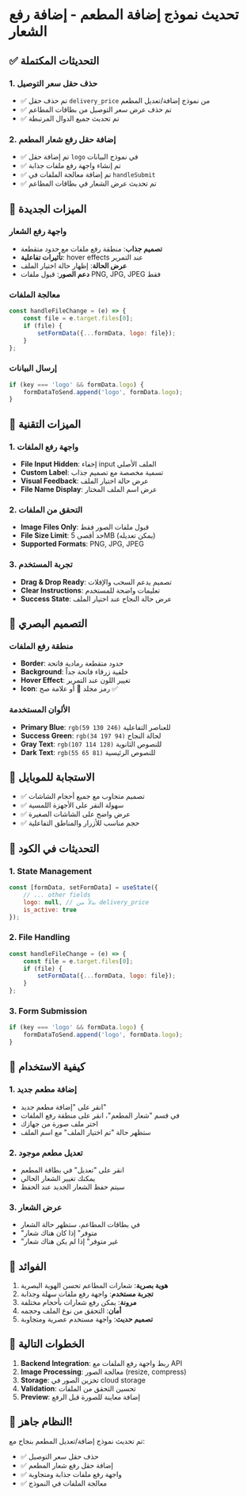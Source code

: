 # تحديث نموذج إضافة المطعم - إضافة رفع الشعار

## ✅ التحديثات المكتملة

### 1. حذف حقل سعر التوصيل
- ✅ تم حذف حقل `delivery_price` من نموذج إضافة/تعديل المطعم
- ✅ تم حذف عرض سعر التوصيل من بطاقات المطاعم
- ✅ تم تحديث جميع الدوال المرتبطة

### 2. إضافة حقل رفع شعار المطعم
- ✅ تم إضافة حقل `logo` في نموذج البيانات
- ✅ تم إنشاء واجهة رفع ملفات جذابة
- ✅ تم إضافة معالجة الملفات في `handleSubmit`
- ✅ تم تحديث عرض الشعار في بطاقات المطاعم

## 🎨 الميزات الجديدة

### واجهة رفع الشعار
- **تصميم جذاب**: منطقة رفع ملفات مع حدود متقطعة
- **تأثيرات تفاعلية**: hover effects عند التمرير
- **عرض الحالة**: إظهار حالة اختيار الملف
- **دعم الصور**: قبول ملفات PNG, JPG, JPEG فقط

### معالجة الملفات
```jsx
const handleFileChange = (e) => {
    const file = e.target.files[0];
    if (file) {
        setFormData({...formData, logo: file});
    }
};
```

### إرسال البيانات
```jsx
if (key === 'logo' && formData.logo) {
    formDataToSend.append('logo', formData.logo);
}
```

## 🎯 الميزات التقنية

### 1. واجهة رفع الملفات
- **File Input Hidden**: إخفاء input الملف الأصلي
- **Custom Label**: تسمية مخصصة مع تصميم جذاب
- **Visual Feedback**: عرض حالة اختيار الملف
- **File Name Display**: عرض اسم الملف المختار

### 2. التحقق من الملفات
- **Image Files Only**: قبول ملفات الصور فقط
- **File Size Limit**: حد أقصى 5MB (يمكن تعديله)
- **Supported Formats**: PNG, JPG, JPEG

### 3. تجربة المستخدم
- **Drag & Drop Ready**: تصميم يدعم السحب والإفلات
- **Clear Instructions**: تعليمات واضحة للمستخدم
- **Success State**: عرض حالة النجاح عند اختيار الملف

## 🎨 التصميم البصري

### منطقة رفع الملفات
- **Border**: حدود متقطعة رمادية فاتحة
- **Background**: خلفية زرقاء فاتحة جداً
- **Hover Effect**: تغيير اللون عند التمرير
- **Icon**: رمز مجلد 📁 أو علامة صح ✅

### الألوان المستخدمة
- **Primary Blue**: `rgb(59 130 246)` للعناصر التفاعلية
- **Success Green**: `rgb(34 197 94)` لحالة النجاح
- **Gray Text**: `rgb(107 114 128)` للنصوص الثانوية
- **Dark Text**: `rgb(55 65 81)` للنصوص الرئيسية

## 📱 الاستجابة للموبايل

- ✅ تصميم متجاوب مع جميع أحجام الشاشات
- ✅ سهولة النقر على الأجهزة اللمسية
- ✅ عرض واضح على الشاشات الصغيرة
- ✅ حجم مناسب للأزرار والمناطق التفاعلية

## 🔧 التحديثات في الكود

### 1. State Management
```jsx
const [formData, setFormData] = useState({
    // ... other fields
    logo: null, // بدلاً من delivery_price
    is_active: true
});
```

### 2. File Handling
```jsx
const handleFileChange = (e) => {
    const file = e.target.files[0];
    if (file) {
        setFormData({...formData, logo: file});
    }
};
```

### 3. Form Submission
```jsx
if (key === 'logo' && formData.logo) {
    formDataToSend.append('logo', formData.logo);
}
```

## 🎯 كيفية الاستخدام

### 1. إضافة مطعم جديد
- انقر على "إضافة مطعم جديد"
- في قسم "شعار المطعم"، انقر على منطقة رفع الملفات
- اختر ملف صورة من جهازك
- ستظهر حالة "تم اختيار الملف" مع اسم الملف

### 2. تعديل مطعم موجود
- انقر على "تعديل" في بطاقة المطعم
- يمكنك تغيير الشعار الحالي
- سيتم حفظ الشعار الجديد عند الحفظ

### 3. عرض الشعار
- في بطاقات المطاعم، ستظهر حالة الشعار
- "متوفر" إذا كان هناك شعار
- "غير متوفر" إذا لم يكن هناك شعار

## 🚀 الفوائد

1. **هوية بصرية**: شعارات المطاعم تحسن الهوية البصرية
2. **تجربة مستخدم**: واجهة رفع ملفات سهلة وجذابة
3. **مرونة**: يمكن رفع شعارات بأحجام مختلفة
4. **أمان**: التحقق من نوع الملف وحجمه
5. **تصميم حديث**: واجهة مستخدم عصرية ومتجاوبة

## 🎯 الخطوات التالية

1. **Backend Integration**: ربط واجهة رفع الملفات مع API
2. **Image Processing**: معالجة الصور (resize, compress)
3. **Storage**: تخزين الصور في cloud storage
4. **Validation**: تحسين التحقق من الملفات
5. **Preview**: إضافة معاينة للصورة قبل الرفع

## 🚀 النظام جاهز!

تم تحديث نموذج إضافة/تعديل المطعم بنجاح مع:
- ✅ حذف حقل سعر التوصيل
- ✅ إضافة حقل رفع شعار المطعم
- ✅ واجهة رفع ملفات جذابة ومتجاوبة
- ✅ معالجة الملفات في النموذج
